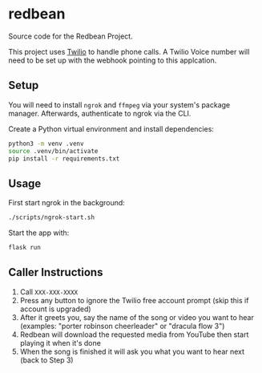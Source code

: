 # redbean

Source code for the Redbean Project.

This project uses [Twilio](https://www.twilio.com/en-us) to handle phone calls. A Twilio Voice number will need to be set up with the webhook pointing to this applcation.

## Setup

You will need to install `ngrok` and `ffmpeg` via your system's package manager. Afterwards, authenticate to ngrok via the CLI.

Create a Python virtual environment and install dependencies:

```bash
python3 -m venv .venv
source .venv/bin/activate
pip install -r requirements.txt
```

## Usage

First start ngrok in the background:

```bash
./scripts/ngrok-start.sh
```

Start the app with:

```bash
flask run
```

## Caller Instructions
1. Call `XXX-XXX-XXXX`
2. Press any button to ignore the Twilio free account prompt (skip this if account is upgraded)
3. After it greets you, say the name of the song or video you want to hear (examples: "porter robinson cheerleader" or "dracula flow 3")
4. Redbean will download the requested media from YouTube then start playing it when it's done
5. When the song is finished it will ask you what you want to hear next (back to Step 3)
